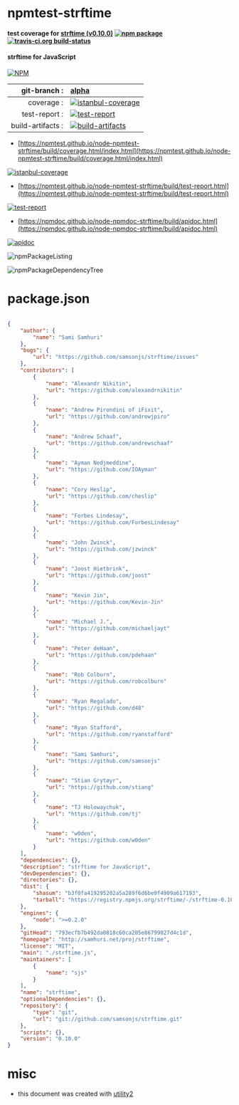 # npmtest-strftime

#### test coverage for  [strftime (v0.10.0)](http://samhuri.net/proj/strftime)  [![npm package](https://img.shields.io/npm/v/npmtest-strftime.svg?style=flat-square)](https://www.npmjs.org/package/npmtest-strftime) [![travis-ci.org build-status](https://api.travis-ci.org/npmtest/node-npmtest-strftime.svg)](https://travis-ci.org/npmtest/node-npmtest-strftime)

#### strftime for JavaScript

[![NPM](https://nodei.co/npm/strftime.png?downloads=true&downloadRank=true&stars=true)](https://www.npmjs.com/package/strftime)

| git-branch : | [alpha](https://github.com/npmtest/node-npmtest-strftime/tree/alpha)|
|--:|:--|
| coverage : | [![istanbul-coverage](https://npmtest.github.io/node-npmtest-strftime/build/coverage.badge.svg)](https://npmtest.github.io/node-npmtest-strftime/build/coverage.html/index.html)|
| test-report : | [![test-report](https://npmtest.github.io/node-npmtest-strftime/build/test-report.badge.svg)](https://npmtest.github.io/node-npmtest-strftime/build/test-report.html)|
| build-artifacts : | [![build-artifacts](https://npmtest.github.io/node-npmtest-strftime/glyphicons_144_folder_open.png)](https://github.com/npmtest/node-npmtest-strftime/tree/gh-pages/build)|

- [https://npmtest.github.io/node-npmtest-strftime/build/coverage.html/index.html](https://npmtest.github.io/node-npmtest-strftime/build/coverage.html/index.html)

[![istanbul-coverage](https://npmtest.github.io/node-npmtest-strftime/build/screenCapture.buildCi.browser.%252Ftmp%252Fbuild%252Fcoverage.lib.html.png)](https://npmtest.github.io/node-npmtest-strftime/build/coverage.html/index.html)

- [https://npmtest.github.io/node-npmtest-strftime/build/test-report.html](https://npmtest.github.io/node-npmtest-strftime/build/test-report.html)

[![test-report](https://npmtest.github.io/node-npmtest-strftime/build/screenCapture.buildCi.browser.%252Ftmp%252Fbuild%252Ftest-report.html.png)](https://npmtest.github.io/node-npmtest-strftime/build/test-report.html)

- [https://npmdoc.github.io/node-npmdoc-strftime/build/apidoc.html](https://npmdoc.github.io/node-npmdoc-strftime/build/apidoc.html)

[![apidoc](https://npmdoc.github.io/node-npmdoc-strftime/build/screenCapture.buildCi.browser.%252Ftmp%252Fbuild%252Fapidoc.html.png)](https://npmdoc.github.io/node-npmdoc-strftime/build/apidoc.html)

![npmPackageListing](https://npmtest.github.io/node-npmtest-strftime/build/screenCapture.npmPackageListing.svg)

![npmPackageDependencyTree](https://npmtest.github.io/node-npmtest-strftime/build/screenCapture.npmPackageDependencyTree.svg)



# package.json

```json

{
    "author": {
        "name": "Sami Samhuri"
    },
    "bugs": {
        "url": "https://github.com/samsonjs/strftime/issues"
    },
    "contributors": [
        {
            "name": "Alexandr Nikitin",
            "url": "https://github.com/alexandrnikitin"
        },
        {
            "name": "Andrew Pirondini of iFixit",
            "url": "https://github.com/andrewjpiro"
        },
        {
            "name": "Andrew Schaaf",
            "url": "https://github.com/andrewschaaf"
        },
        {
            "name": "Ayman Nedjmeddine",
            "url": "https://github.com/IOAyman"
        },
        {
            "name": "Cory Heslip",
            "url": "https://github.com/cheslip"
        },
        {
            "name": "Forbes Lindesay",
            "url": "https://github.com/ForbesLindesay"
        },
        {
            "name": "John Zwinck",
            "url": "https://github.com/jzwinck"
        },
        {
            "name": "Joost Hietbrink",
            "url": "https://github.com/joost"
        },
        {
            "name": "Kevin Jin",
            "url": "https://github.com/Kevin-Jin"
        },
        {
            "name": "Michael J.",
            "url": "https://github.com/michaeljayt"
        },
        {
            "name": "Peter deHaan",
            "url": "https://github.com/pdehaan"
        },
        {
            "name": "Rob Colburn",
            "url": "https://github.com/robcolburn"
        },
        {
            "name": "Ryan Regalado",
            "url": "https://github.com/d48"
        },
        {
            "name": "Ryan Stafford",
            "url": "https://github.com/ryanstafford"
        },
        {
            "name": "Sami Samhuri",
            "url": "https://github.com/samsonjs"
        },
        {
            "name": "Stian Grytøyr",
            "url": "https://github.com/stiang"
        },
        {
            "name": "TJ Holowaychuk",
            "url": "https://github.com/tj"
        },
        {
            "name": "w0den",
            "url": "https://github.com/w0den"
        }
    ],
    "dependencies": {},
    "description": "strftime for JavaScript",
    "devDependencies": {},
    "directories": {},
    "dist": {
        "shasum": "b3f0fa419295202a5a289f6d6be9f4909a617193",
        "tarball": "https://registry.npmjs.org/strftime/-/strftime-0.10.0.tgz"
    },
    "engines": {
        "node": ">=0.2.0"
    },
    "gitHead": "793ecfb7b492da0818c60ca205e86799027d4c1d",
    "homepage": "http://samhuri.net/proj/strftime",
    "license": "MIT",
    "main": "./strftime.js",
    "maintainers": [
        {
            "name": "sjs"
        }
    ],
    "name": "strftime",
    "optionalDependencies": {},
    "repository": {
        "type": "git",
        "url": "git://github.com/samsonjs/strftime.git"
    },
    "scripts": {},
    "version": "0.10.0"
}
```



# misc
- this document was created with [utility2](https://github.com/kaizhu256/node-utility2)
